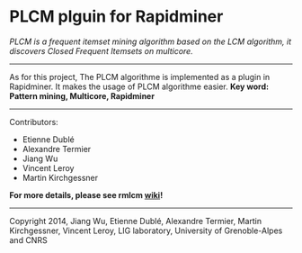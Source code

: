 PLCM plguin for Rapidminer
===========================

*PLCM is a frequent itemset mining algorithm based on the LCM algorithm, it discovers Closed Frequent Itemsets on multicore.*

***

As for this project, The PLCM algorithme is implemented as a plugin in Rapidminer. It makes the usage of PLCM algorithme easier. 
**Key word: Pattern mining, Multicore, Rapidminer**

***

Contributors:
- Etienne Dublé
- Alexandre Termier
- Jiang Wu
- Vincent Leroy
- Martin Kirchgessner

**For more details, please see rmlcm [wiki](https://github.com/slide-lig/rmlcm/wiki)!**

***

Copyright 2014, Jiang Wu, Etienne Dublé, Alexandre Termier, Martin Kirchgessner, Vincent Leroy, LIG laboratory, University of Grenoble-Alpes and CNRS

